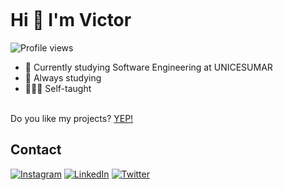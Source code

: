 <img><h1 align="left">Hi 👋 I'm Victor</h1>
<p align="left"></h1><img src="https://komarev.com/ghpvc/?username=victobriel&color=blueviolet&style=flat-square" alt="Profile views"></p>

- 📖 Currently studying Software Engineering at UNICESUMAR
- 🧠 Always studying
- 🙇🏻‍♂️ Self-taught
</br>
Do you like my projects?
<a href="mailto:victorgbrielsilva@gmail.com">YEP!</a>

## Contact

[![Instagram](https://img.shields.io/badge/Instagram-%23E4405F.svg?logo=Instagram&logoColor=white)](https://instagram.com/victorcxias)
[![LinkedIn](https://img.shields.io/badge/LinkedIn-%230077B5.svg?logo=linkedin&logoColor=white)](https://linkedin.com/in/victorgbriel)
[![Twitter](https://img.shields.io/badge/Twitter-%231DA1F2.svg?logo=Twitter&logoColor=white)](https://twitter.com/victobriel) 
